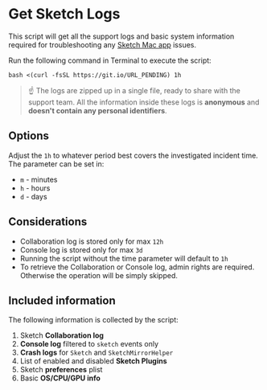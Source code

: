 # Get Sketch Logs

This script will get all the support logs and basic system information required for troubleshooting any [Sketch Mac app](https://sketch.com) issues.

Run the following command in Terminal to execute the script:

```
bash <(curl -fsSL https://git.io/URL_PENDING) 1h
```

> ☝️ The logs are zipped up in a single file, ready to share with the support team.
All the information inside these logs is **anonymous** and **doesn't contain any personal identifiers**.


## Options

Adjust the `1h` to whatever period best covers the investigated incident time. 
The parameter can be set in:

- `m` - minutes
- `h` - hours
- `d` - days

## Considerations

- Collaboration log is stored only for max `12h`
- Console log is stored only for max `3d`
- Running the script without the time parameter will default to `1h`
- To retrieve the Collaboration or Console log, admin rights are required. Otherwise the operation will be simply skipped.

## Included information

The following information is collected by the script:

1. Sketch **Collaboration log**
2. **Console log** filtered to `sketch` events only
3. **Crash logs** for `Sketch` and `SketchMirrorHelper`
4. List of enabled and disabled **Sketch Plugins**
5. Sketch **preferences** plist
6. Basic **OS/CPU/GPU info**
